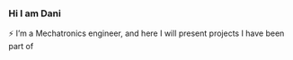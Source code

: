 ### Hi I am Dani


⚡ I’m a Mechatronics engineer, and here I will present projects I have been part of
